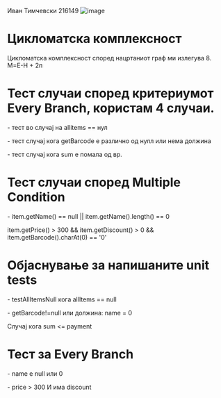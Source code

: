 Иван Тимчевски 216149
![image](/c/Users/Ivan/Downloads/SI_2024_lab2_216149/graph.png)

<h1> Цикломатска комплексност </h1> <p> Цикломатска комплексност според 
нацртаниот граф ми излегува 8. М=Е-Н + 2п </p> <h1> Тест случаи според 
критериумот Every Branch, користам 4 случаи.</h1> <p> - тест во случај на 
allitems == нул </p> <p> - тест случај кога getBarcode е различно од нулл или 
нема должина </p> <p> - тест случај кога sum е помала од вр. </p> <h1> Тест 
случаи според Multiple Condition </h1> <p> - item.getName() == null || 
item.getName().length() == 0 </p> <p> item.getPrice() > 300 && item.getDiscount() 
> 0 && item.getBarcode().charAt(0) == '0' </p> <h1> Објаснување за напишаните 
unit tests </h1> <p> - testAllItemsNull кога allItems == null</p> <p> - 
getBarcode!=null или должина: name = 0 </p> <p>Случај кога sum <= payment </p> 
<h1>Тест за Every Branch </h1> <p> - name е null или 0 </p>
<p> - price > 300 И  има discount</p>


